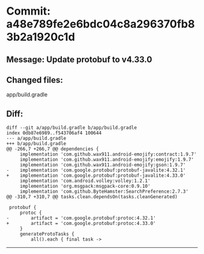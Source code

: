 # Commit: a48e789fe2e6bdc04c8a296370fb83b2a1920c1d
## Message: Update protobuf to v4.33.0
## Changed files:
app/build.gradle

## Diff:
```
diff --git a/app/build.gradle b/app/build.gradle
index 0db87e6989..f543706af4 100644
--- a/app/build.gradle
+++ b/app/build.gradle
@@ -266,7 +266,7 @@ dependencies {
     implementation 'com.github.wax911.android-emojify:contract:1.9.7'
     implementation 'com.github.wax911.android-emojify:emojify:1.9.7'
     implementation 'com.github.wax911.android-emojify:gson:1.9.7'
-    implementation 'com.google.protobuf:protobuf-javalite:4.32.1'
+    implementation 'com.google.protobuf:protobuf-javalite:4.33.0'
     implementation 'com.android.volley:volley:1.2.1'
     implementation 'org.msgpack:msgpack-core:0.9.10'
     implementation 'com.github.ByteHamster:SearchPreference:2.7.3'
@@ -310,7 +310,7 @@ tasks.clean.dependsOn(tasks.cleanGenerated)
 
 protobuf {
     protoc {
-        artifact = 'com.google.protobuf:protoc:4.32.1'
+        artifact = 'com.google.protobuf:protoc:4.33.0'
     }
     generateProtoTasks {
         all().each { final task ->
```
-----------------------------------
